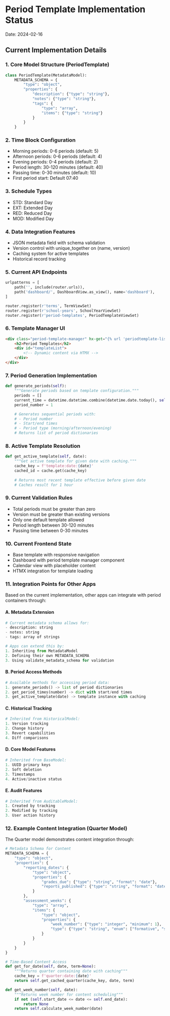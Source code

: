 # Period Template Implementation Status
Date: 2024-02-16

## Current Implementation Details

### 1. Core Model Structure (PeriodTemplate)
```python
class PeriodTemplate(MetadataModel):
    METADATA_SCHEMA = {
        "type": "object",
        "properties": {
            "description": {"type": "string"},
            "notes": {"type": "string"},
            "tags": {
                "type": "array",
                "items": {"type": "string"}
            }
        }
    }
```

### 2. Time Block Configuration
- Morning periods: 0-6 periods (default: 5)
- Afternoon periods: 0-6 periods (default: 4)
- Evening periods: 0-4 periods (default: 2)
- Period length: 30-120 minutes (default: 40)
- Passing time: 0-30 minutes (default: 10)
- First period start: Default 07:40

### 3. Schedule Types
- STD: Standard Day
- EXT: Extended Day
- RED: Reduced Day
- MOD: Modified Day

### 4. Data Integration Features
- JSON metadata field with schema validation
- Version control with unique_together on (name, version)
- Caching system for active templates
- Historical record tracking

### 5. Current API Endpoints
```python
urlpatterns = [
    path('', include(router.urls)),
    path('dashboard/', DashboardView.as_view(), name='dashboard'),
]

router.register(r'terms', TermViewSet)
router.register(r'school-years', SchoolYearViewSet)
router.register(r'period-templates', PeriodTemplateViewSet)
```

### 6. Template Manager UI
```html
<div class="period-template-manager" hx-get="{% url 'periodtemplate-list' %}" hx-trigger="load" hx-target="#templateList">
    <h2>Period Templates</h2>
    <div id="templateList">
        <!-- Dynamic content via HTMX -->
    </div>
</div>
```

### 7. Period Generation Implementation
```python
def generate_periods(self):
    """Generate periods based on template configuration."""
    periods = []
    current_time = datetime.datetime.combine(datetime.date.today(), self.first_period)
    period_number = 1

    # Generates sequential periods with:
    # - Period number
    # - Start/end times
    # - Period type (morning/afternoon/evening)
    # Returns list of period dictionaries
```

### 8. Active Template Resolution
```python
def get_active_template(self, date):
    """Get active template for given date with caching."""
    cache_key = f'template:date:{date}'
    cached_id = cache.get(cache_key)
    
    # Returns most recent template effective before given date
    # Caches result for 1 hour
```

### 9. Current Validation Rules
- Total periods must be greater than zero
- Version must be greater than existing versions
- Only one default template allowed
- Period length between 30-120 minutes
- Passing time between 0-30 minutes

### 10. Current Frontend State
- Base template with responsive navigation
- Dashboard with period template manager component
- Calendar view with placeholder content
- HTMX integration for template loading

### 11. Integration Points for Other Apps

Based on the current implementation, other apps can integrate with period containers through:

#### A. Metadata Extension
```python
# Current metadata schema allows for:
- description: string
- notes: string
- tags: array of strings

# Apps can extend this by:
1. Inheriting from MetadataModel
2. Defining their own METADATA_SCHEMA
3. Using validate_metadata_schema for validation
```

#### B. Period Access Methods
```python
# Available methods for accessing period data:
1. generate_periods() -> list of period dictionaries
2. get_period_times(number) -> dict with start/end times
3. get_active_template(date) -> template instance with caching
```

#### C. Historical Tracking
```python
# Inherited from HistoricalModel:
1. Version tracking
2. Change history
3. Revert capabilities
4. Diff comparisons
```

#### D. Core Model Features
```python
# Inherited from BaseModel:
1. UUID primary keys
2. Soft deletion
3. Timestamps
4. Active/inactive status
```

#### E. Audit Features
```python
# Inherited from AuditableModel:
1. Created by tracking
2. Modified by tracking
3. User action history
```

### 12. Example Content Integration (Quarter Model)

The Quarter model demonstrates content integration through:

```python
# Metadata Schema for Content
METADATA_SCHEMA = {
    "type": "object",
    "properties": {
        "reporting_dates": {
            "type": "object",
            "properties": {
                "grades_due": {"type": "string", "format": "date"},
                "reports_published": {"type": "string", "format": "date"}
            }
        },
        "assessment_weeks": {
            "type": "array",
            "items": {
                "type": "object",
                "properties": {
                    "week_number": {"type": "integer", "minimum": 1},
                    "type": {"type": "string", "enum": ["formative", "summative"]}
                }
            }
        }
    }
}

# Time-Based Content Access
def get_for_date(self, date, term=None):
    """Returns quarter containing date with caching"""
    cache_key = f'quarter:date:{date}'
    return self.get_cached_quarter(cache_key, date, term)

def get_week_number(self, date):
    """Returns week number for content scheduling"""
    if not (self.start_date <= date <= self.end_date):
        return None
    return self.calculate_week_number(date)
